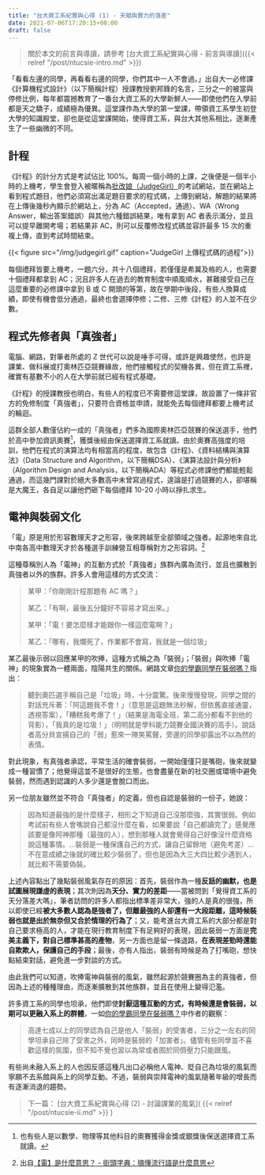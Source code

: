 ```yaml
---
title: "台大資工系紀實與心得 (1) - 天賦與實力的落差"
date: 2021-07-06T17:20:15+08:00
draft: false
---
```


> 關於本文的前言與導讀，請參考 [台大資工系紀實與心得 - 前言與導讀]({{< relref "/post/ntucsie-intro.md" >}})

「看看左邊的同學，再看看右邊的同學，你們其中一人不會過。」出自大一必修課《計算機程式設計》（以下簡稱計程）授課教授劉邦鋒的名言，三分之一的被當與停修比例，每年都震撼教育了一番台大資工系的大學新鮮人——即使他們在入學前都是天之驕子，成績極為優異。這堂課作為大學的第一堂課，帶領資工系學生初登大學的知識殿堂，卻也是從這堂課開始，使得資工系，與台大其他系相比，逐漸產生了一些幽微的不同。

## 計程

《計程》的計分方式是考試佔比 100%。每周一個小時的上課，之後便是一個半小時的上機考，學生會登入被暱稱為[批改娘（JudgeGirl）](https://judgegirl.csie.org)的考試網站，並在網站上看到程式題目，他們必須寫出滿足題目要求的程式碼，上傳到網站，解題的結果將在上傳後幾秒內顯示於網站上，分為 AC（Accepted，通過）、WA（Wrong Answer，輸出答案錯誤）與其他六種錯誤結果，唯有拿到 AC 者表示滿分，並且可以提早離開考場；若結果非 AC，則可以反覆修改程式碼並容許最多 15 次的重複上傳，直到考試時間結束。

{{< figure src="/img/judgegirl.gif" caption="JudgeGirl 上傳程式碼的過程">}}

每個禮拜皆要上機考，一題六分，共十八個禮拜，若僅僅是希冀及格的人，也需要十個禮拜都拿到 AC；況且許多人在過去的教育制度中順風順水，甚難接受自己在這麼重要的必修課中拿到 B 或 C 開頭的等第，故在學期中後段，有些人換算成績，即使有機會低分通過，最終也會選擇停修；二修、三修《計程》的人並不在少數。

## 程式先修者與「真強者」

電腦、網路，對筆者所處的 Z 世代可以說是唾手可得，或許是興趣使然，也許是課業、做科展或打奧林匹亞競賽緣故，他們接觸程式的契機各異，但在資工系裡，確實有基數不小的人在大學前就已經有程式基礎。

《計程》的授課教授也明白，有些人的程度已不需要修這堂課，故設置了一條非官方的免修制度「真強者」，只要符合資格並申請，就能免去每個禮拜都要上機考試的輪迴。

這群全部人數僅佔約一成的「真強者」們多為國際奧林匹亞競賽的保送選手，他們於高中參加資訊奧賽[^1]，獲獎後經由保送選擇資工系就讀。由於奧賽高強度的培訓，他們在程式的演算法均有相當高的程度，故包含《計程》、《資料結構與演算法》（Data Structure and Algorithm，以下簡稱DSA）、《演算法設計與分析》（Algorithm Design and Analysis，以下簡稱ADA）等程式必修課他們都能輕鬆通過，而這幾門課對於絕大多數高中未曾寫過程式，遑論是打過競賽的人，卻堪稱是大魔王，各自足以讓他們砸下每個禮拜 10-20 小時以掙扎求生。

## 電神與裝弱文化

「電」原是用於形容數理天才之形容，後來跨越至全部領域之強者。起源地來自北中南各高中數理天才於各種選手訓練營互相尊稱對方之形容詞。[^2]

這種尊稱別人為「電神」的互動方式於「真強者」族群內廣為流行，並且也擴散到真強者以外的族群。許多人會用這樣的方式交流：

> 某甲：「你剛剛計程那題有 AC 嗎？」
>
> 某乙：「有啊，最後五分鐘好不容易才寫出來。」
>
> 某甲：「電！要怎麼樣才能跟你一樣這麼電啊？」
>
> 某乙：「哪有，我爛死了，作業都不會寫，我就是一個垃圾」

某乙最後示弱以回應某甲的吹捧，這種方式稱之為「裝弱」；「裝弱」與吹捧「電神」的現象實為一體兩面，陰陽共生的關係。網路文章[你的學霸同學在裝弱嗎？](https://lauraliuk3.medium.com/你的學霸同學在裝弱嗎-6c7c6ba6b183)指出：

> 聽到奧匹選手稱自己是「垃圾」時，十分震驚。後來慢慢發現，同學之間的對話充斥著：「阿這題我不會！」（意思是這題無法秒解，但依舊直接通靈，透視答案），「糟糕我考爆了！」（結果是海電全班，第二高分都看不到他的背影），「我真的是垃圾！」（明明就是學科能力競賽全國決賽的高手）。說話者高分貝宣揚自己的「弱」惹來一陣笑罵聲，旁邊的同學卻露出不以為然的表情。

對此現象，有真強者承認，平常生活的確會裝弱，一開始僅僅只是嘴砲，後來就變成一種習慣了；他覺得這並不是很好的生態，也會盡量在新的社交圈或環境中避免裝弱，然而遇到認識的人多少還是會脫口而出。

另一位朋友雖然並不符合「真強者」的定義，但也自認是裝弱的一份子，她說：

> 因為知道最強的是什麼樣子，相形之下知道自己沒那麼強，其實很弱。例如考試前有些人會嘴說自己都沒什麼在看，如果要說「自己都讀完了」感覺應該要是像阿神那種（最強的人），想到那種人就會覺得自己好像沒什麼資格說這種事情。…裝弱是一種保護自己的方式，讓自己留餘地（避免考差）…不在意成績之後就的確比較少裝弱了，但也是因為大三大四比較少遇到人，就比較不需要偽裝。

上述內容點出了幾點裝弱風氣存在的原因：首先，裝弱作為一種**反話的幽默，也是試圖展現謙虛的表現**；其次則因為**天分、實力的差距**——當被問到「覺得資工系的天分落差大嗎」，筆者訪問的許多人都指出標準差非常大，強的人是真的很強，所以即使已經**被大多數人認為是強者了，但離最強的人卻還有一大段距離，這時候裝弱也就是出於無奈但又合於情理的行為了**；又，能考進台大資工系的大部分都是對自己要求極高的人，才能在現行教育制度下有足夠好的表現，因此裝弱一方面是**完美主義下，對自己標準甚高的產物**，另一方面也是留一條退路，**在表現差勁時還能自欺欺人，保護自己的手段**；最後，亦有人指出，裝弱有時候是為了打嘴砲，想快點結束對話，避免進一步對談的方式。

由此我們可以知道，吹捧電神與裝弱的風氣，雖然起源於競賽圈為主的真強者，但因為上述的種種理由，而逐漸擴散到其他族群，並且在使用上變得氾濫。

許多資工系的同學也坦承，他們即使**討厭這種互動的方式，有時候還是會裝弱，以期可以更融入系上的群體**，一如[你的學霸同學在裝弱嗎？](https://lauraliuk3.medium.com/你的學霸同學在裝弱嗎-6c7c6ba6b183)中作者的觀察：

> 高達七成以上的同學認為自己是他人「裝弱」的受害者，三分之一左右的同學坦承自己除了受害之外，同時是裝弱的「加害者」。儘管有些同學並不喜歡這樣的氛圍，但不知不覺也習以為常或者囿於同儕壓力只能跟風。

有些尚未融入系上的人也因反感這種凡出口必稱他人電神、貶自己為垃圾的風氣而寧願不去系館與系上的同學互動。不過，裝弱與崇拜電神的風氣隨著年級的增長而有逐漸消退的趨勢。

> 下一篇： [台大資工系紀實與心得 (2) - 討論課業的風氣]( {{< relref "/post/ntucsie-ii.md" >}} )

[^1]: 也有些人是以數學、物理等其他科目的奧賽獲得金獎或銀獎後保送選擇資工系就讀。
[^2]: 出自[【電】是什麼意思？ - 街頭字典：搞懂流行語是什麼意思](https://memes.tw/dict/define?q=%E9%9B%BB)
